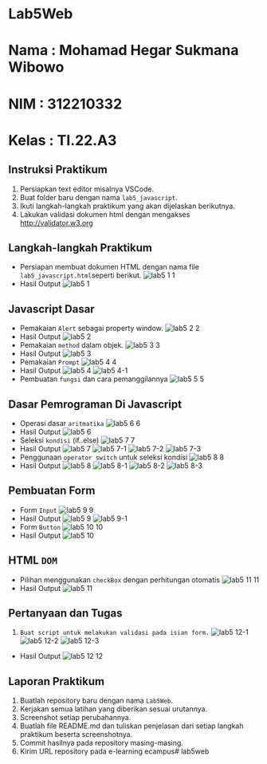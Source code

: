 # Lab5Web
# Nama : Mohamad Hegar Sukmana Wibowo
# NIM : 312210332
# Kelas : TI.22.A3

## Instruksi Praktikum
1. Persiapkan text editor misalnya VSCode.
2. Buat folder baru dengan nama ```lab5_javascript```.
3. Ikuti langkah-langkah praktikum yang akan dijelaskan berikutnya.
4. Lakukan validasi dokumen html dengan mengakses http://validator.w3.org
## Langkah-langkah Praktikum
* Persiapan membuat dokumen HTML dengan nama file ```lab5_javascript.html```seperti berikut.
![lab5 1 1](https://github.com/hegarr/lab5web/assets/145521387/72e402d9-e003-43c7-917f-abe28187228e)
* Hasil Output
![lab5 1](https://github.com/hegarr/lab5web/assets/145521387/f69a67a8-dc69-4021-a4c5-2f495c3a40ba)
## Javascript Dasar
* Pemakaian ```Alert``` sebagai property window.
![lab5 2 2](https://github.com/hegarr/lab5web/assets/145521387/09d9dbb6-911c-46aa-b005-c93a11b4b149)
* Hasil Output
![lab5 2](https://github.com/hegarr/lab5web/assets/145521387/b0d22205-b93b-4a1a-bb49-6794edfbe0d8)
* Pemakaian ```method``` dalam objek.
![lab5 3 3](https://github.com/hegarr/lab5web/assets/145521387/692e58b3-9ef1-4448-8965-c01dbe27c87d)
* Hasil Output
![lab5 3](https://github.com/hegarr/lab5web/assets/145521387/85e9f528-1c7f-4177-8bf3-549fb0a0a51f)
* Pemakaian ```Prompt```
![lab5 4 4](https://github.com/hegarr/lab5web/assets/145521387/7a73cc71-5a4b-4a3f-be18-21448fd06404)
* Hasil Output
![lab5 4](https://github.com/hegarr/lab5web/assets/145521387/822a7524-bde6-4c38-b362-1b8211dfdc18)
![lab5 4-1](https://github.com/hegarr/lab5web/assets/145521387/b0625193-eba4-4e66-a0b2-9cb390ec3adc)
* Pembuatan ```fungsi``` dan cara pemanggilannya
![lab5 5 5](https://github.com/hegarr/lab5web/assets/145521387/2e448041-0353-4f82-9b2f-38d3af3238c5)
## Dasar Pemrograman Di Javascript
* Operasi dasar ```aritmatika```
![lab5 6 6](https://github.com/hegarr/lab5web/assets/145521387/3b7dd1f4-d7c8-4b65-aeb5-f209eccb9c37)
* Hasil Output
![lab5 6](https://github.com/hegarr/lab5web/assets/145521387/ad891365-b716-494e-ba04-83446c038aee)
* Seleksi ```kondisi``` (if..else)
![lab5 7 7](https://github.com/hegarr/lab5web/assets/145521387/6ff56fab-1d26-4706-8e97-e7536a4a7c87)
* Hasil Output
![lab5 7](https://github.com/hegarr/lab5web/assets/145521387/c862300b-744a-47d7-9a4d-683b13a543b4)
![lab5 7-1](https://github.com/hegarr/lab5web/assets/145521387/d0bb8651-1532-41b4-bd07-893579b4f82d)
![lab5 7-2](https://github.com/hegarr/lab5web/assets/145521387/cf3bd74a-7e1c-4a76-a07a-c2f35c334750)
![lab5 7-3](https://github.com/hegarr/lab5web/assets/145521387/8692ba0b-c46c-429f-88c5-06364a5f51f2)
* Penggunaan ```operator switch``` untuk seleksi kondisi
![lab5 8 8](https://github.com/hegarr/lab5web/assets/145521387/c6edad8a-5049-4db1-8c24-9cacdfc27e37)
* Hasil Output
![lab5 8](https://github.com/hegarr/lab5web/assets/145521387/db2bfffa-6363-4ef9-a5a9-ed52e5b07bfd)
![lab5 8-1](https://github.com/hegarr/lab5web/assets/145521387/f0145416-67e9-4e95-8bcb-ea8dc2acd9f5)
![lab5 8-2](https://github.com/hegarr/lab5web/assets/145521387/7daa6d9a-b55e-496f-80ae-7e9bf48c66d8)
![lab5 8-3](https://github.com/hegarr/lab5web/assets/145521387/a6c4cd23-4153-4260-9f1b-46afdd20be3a)
## Pembuatan Form
* Form ```Input```
![lab5 9 9](https://github.com/hegarr/lab5web/assets/145521387/0bb40a7d-be57-4258-ab4a-d9e391c4bcc3)
* Hasil Output
![lab5 9](https://github.com/hegarr/lab5web/assets/145521387/1f74cd4a-4a5f-4756-b5db-72203d02432a)
![lab5 9-1](https://github.com/hegarr/lab5web/assets/145521387/b00537aa-8d4f-4ab4-b154-0b823515a960)
* Form ```Button```
![lab5 10 10](https://github.com/hegarr/lab5web/assets/145521387/247596f5-b5c2-4fbb-be00-11c977f84ed0)
* Hasil Output
![lab5 10](https://github.com/hegarr/lab5web/assets/145521387/b6f2f899-cd5b-44d9-aeef-7642413ddb27)
## HTML ```DOM```
* Pilihan menggunakan ```checkBox``` dengan perhitungan otomatis
![lab5 11 11](https://github.com/hegarr/lab5web/assets/145521387/6571ab78-68e9-448a-aaf0-d7f2f5df3330)
* Hasil Output
![lab5 11](https://github.com/hegarr/lab5web/assets/145521387/16b024d3-f184-4a5a-b816-26d1bf8ed387)
## Pertanyaan dan Tugas
1. ```Buat script untuk melakukan validasi pada isian form.```
![lab5 12-1](https://github.com/hegarr/lab5web/assets/145521387/6626fc8f-ffcd-4b61-972b-81a5e464da1a)
![lab5 12-2](https://github.com/hegarr/lab5web/assets/145521387/888d2073-c452-4cd3-bddb-df5b3598a438)
![lab5 12-3](https://github.com/hegarr/lab5web/assets/145521387/efdb75bd-8c4c-459b-9bf5-eb6178e44e15)
* Hasil Output
![lab5 12 12](https://github.com/hegarr/lab5web/assets/145521387/07af8f77-0474-4d3a-a078-c4e44c42daf6)
## Laporan Praktikum
1. Buatlah repository baru dengan nama ```Lab5Web```.
2. Kerjakan semua latihan yang diberikan sesuai urutannya.
3. Screenshot setiap perubahannya.
4. Buatlah file README.md dan tuliskan penjelasan dari setiap langkah praktikum beserta
screenshotnya.
5. Commit hasilnya pada repository masing-masing.
6. Kirim URL repository pada e-learning ecampus# lab5web
